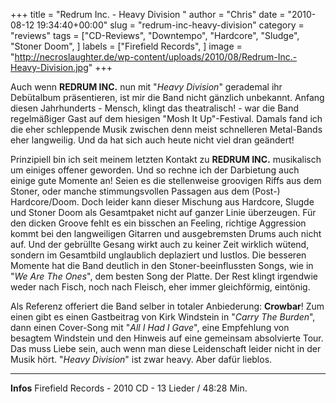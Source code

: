 +++
title = "Redrum Inc. - Heavy Division "
author = "Chris"
date = "2010-08-12 19:34:40+00:00"
slug = "redrum-inc-heavy-division"
category = "reviews"
tags = ["CD-Reviews", "Downtempo", "Hardcore", "Sludge", "Stoner Doom", ]
labels = ["Firefield Records", ]
image = "http://necroslaughter.de/wp-content/uploads/2010/08/Redrum-Inc.-Heavy-Division.jpg"
+++

Auch wenn **REDRUM INC.** nun mit "_Heavy Division_" gerademal ihr Debütalbum präsentieren, ist mir die Band nicht gänzlich unbekannt. Anfang diesen Jahrhunderts - Mensch, klingt das theatralisch! -  war die Band regelmäßiger Gast auf dem hiesigen "Mosh It Up"-Festival. Damals fand ich die eher schleppende Musik zwischen denn meist schnelleren Metal-Bands eher langweilig. Und da hat sich auch heute nicht viel dran geändert!

Prinzipiell bin ich seit meinem letzten Kontakt zu **REDRUM INC.** musikalisch um einiges offener geworden. Und so rechne ich der Darbietung auch einige gute Momente an! Seien es die stellenweise groovigen Riffs aus dem Stoner, oder manche stimmungsvollen Passagen aus dem (Post-) Hardcore/Doom. Doch leider kann dieser Mischung aus Hardcore, Slugde und Stoner Doom als Gesamtpaket nicht auf ganzer Linie überzeugen. Für den dicken Groove fehlt es ein bisschen an Feeling, richtige Aggression kommt bei den langweiligen Gitarren und ausgebremsten Drums auch nicht auf. Und der gebrüllte Gesang wirkt auch zu keiner Zeit wirklich wütend, sondern im Gesamtbild unglaublich deplaziert und lustlos.
Die besseren Momente hat die Band deutlich in den Stoner-beeinflussten Songs, wie in "_We Are The Ones_", dem besten Song der Platte. Der Rest klingt irgendwie weder nach Fisch, noch nach Fleisch, eher immer gleichförmig, eintönig.

Als Referenz offeriert die Band selber in totaler Anbiederung: **Crowbar**! Zum einen gibt es einen Gastbeitrag von Kirk Windstein in "_Carry The Burden_", dann einen Cover-Song mit "_All I Had I Gave_", eine Empfehlung von besagtem Windstein und den Hinweis auf eine gemeinsam absolvierte Tour. Das muss Liebe sein, auch wenn man diese Leidenschaft leider nicht in der Musik hört. "_Heavy Division_" ist zwar heavy. Aber dafür lieblos.





---
**Infos**
Firefield Records - 2010
CD - 13 Lieder / 48:28 Min.
